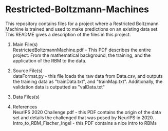 # Restricted-Boltzmann-Machines
This repository contains files for a project where a Restricted Boltzmann Machine is trained and used to make predictions on an existing data set.
This README gives a description of the files in this project.

1. Main File(s) <br />
  RestrictedBoltzmannMachine.pdf - This PDF describes the entire project: From the mathematical background, the training, and the application of the RBM to the data.<br />
2. Source File(s) <br />
  dataFormat.py - this file loads the raw data from Data.csv, and outputs the training data as "trainData.txt", and "trainMap.txt". Additionally, the validation       data is outputted as "valData.txt" <br />

4. Data Files(s)
5. References<br />
  NeurIPS 2020 Challenge.pdf - this PDF contains the origin of the data set and details the challenged that was posed by NeurIPS in 2020.<br />
  Intro_to_RBM_Fischer_Ingel - this PDF contains a nice intro to RBMs<br />
